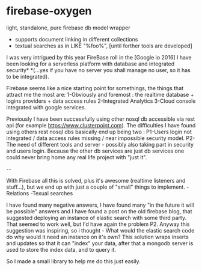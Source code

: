 # firebase-oxygen
light, standalone, pure firebase db model wrapper
- supports document linking in different collections
- textual searches as in LIKE "%foo%", [until forther tools are developed]

I was very intrigued by this year FireBase roll in the [Google io 2016]
I have been looking for a serverless platform with database and integrated security*
*(...yes if you have no server you shall manage no user, so it has to be integrated).

Firebase seems like a nice starting point for somethings, the things that attract me the most are:
1-Obviously and foremost : the realtime database + logins providers + data access rules
2-Integrated Analytics
3-Cloud console integrated with google services.

Previously I have been successfully using other nosql db accessible via rest api (for example https://www.clusterpoint.com).
The difficulties I have found using others rest nosql dbs basically end up being two :
P1-Users login not integrated / data access rules missing / near impossible security model.
P2-The need of different tools and server - possibly also taking part in security and users login. Because the other db services are just db services one could never bring home any real life project with "just it".

--

With Firebase all this is solved, plus it's awesome (realtime listeners and stuff...), but we end up with just a couple of "small" things to implement.
-Relations
-Texual searches

I have found many negative answers, I have found many "in the future it will be possible" answers and I have found a post on the old firebase blog, that suggested deploying an instance of elastic search with some third party.
That seemed to work well, but I'd have again the problem P2.
Anyway this suggestion was inspiring, so i thought - What would the elastic search code do why would it need an instance on it's own? This solution wraps inserts and updates so that it can "index" your data, after that a mongodb server is used to store the index data, and to query it.

So I made a small library to help me do this just easily.


